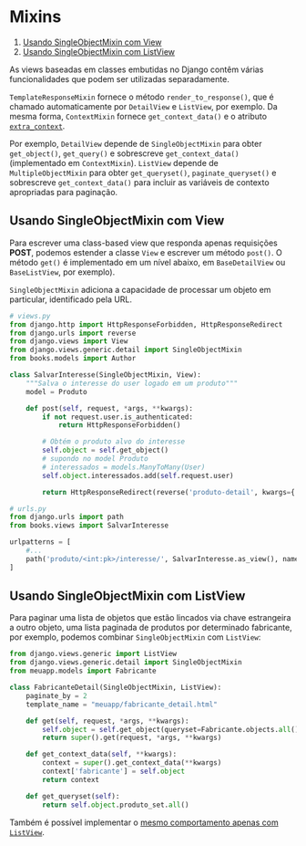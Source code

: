 # Mixins

1. [Usando SingleObjectMixin com View](#usando-singleobjectmixin-com-view)
2. [Usando SingleObjectMixin com ListView](#usando-singleobjectmixin-com-listview)

As views baseadas em classes embutidas no Django contêm várias funcionalidades
que podem ser utilizadas separadamente.

`TemplateResponseMixin` fornece o método `render_to_response()`, que é chamado
automaticamente por `DetailView` e `ListView`, por exemplo. Da mesma forma,
`ContextMixin` fornece `get_context_data()` e o atributo
[`extra_context`](https://docs.djangoproject.com/en/3.1/ref/class-based-views/mixins-simple/#django.views.generic.base.ContextMixin.extra_context).

Por exemplo, `DetailView` depende de `SingleObjectMixin` para obter `get_object()`, `get_query()`
e sobrescreve `get_context_data()` (implementado em `ContextMixin`).
`ListView` depende de `MultipleObjectMixin` para obter `get_queryset()`, `paginate_queryset()`
e sobrescreve `get_context_data()` para incluir as variáveis de contexto apropriadas
para paginação.


## Usando SingleObjectMixin com View

Para escrever uma class-based view que responda apenas requisições **POST**,
podemos estender a classe `View` e escrever um método `post()`. O método `get()`
é implementado em um nível abaixo, em `BaseDetailView` ou `BaseListView`, por exemplo).

`SingleObjectMixin` adiciona a capacidade de processar um objeto em particular, identificado
pela URL.

```python
# views.py
from django.http import HttpResponseForbidden, HttpResponseRedirect
from django.urls import reverse
from django.views import View
from django.views.generic.detail import SingleObjectMixin
from books.models import Author

class SalvarInteresse(SingleObjectMixin, View):
    """Salva o interesse do user logado em um produto"""
    model = Produto

    def post(self, request, *args, **kwargs):
        if not request.user.is_authenticated:
            return HttpResponseForbidden()

        # Obtém o produto alvo do interesse
        self.object = self.get_object()
        # supondo no model Produto
        # interessados = models.ManyToMany(User)
        self.object.interessados.add(self.request.user)

        return HttpResponseRedirect(reverse('produto-detail', kwargs={'pk': self.object.pk}))
```

```python
# urls.py
from django.urls import path
from books.views import SalvarInteresse

urlpatterns = [
    #...
    path('produto/<int:pk>/interesse/', SalvarInteresse.as_view(), name='produto-interesse'),
]
```


## Usando SingleObjectMixin com ListView

Para paginar uma lista de objetos que estão lincados via chave estrangeira a outro objeto,
uma lista paginada de produtos por determinado fabricante, por exemplo, podemos combinar
`SingleObjectMixin` com `ListView`:

```python
from django.views.generic import ListView
from django.views.generic.detail import SingleObjectMixin
from meuapp.models import Fabricante

class FabricanteDetail(SingleObjectMixin, ListView):
    paginate_by = 2
    template_name = "meuapp/fabricante_detail.html"

    def get(self, request, *args, **kwargs):
        self.object = self.get_object(queryset=Fabricante.objects.all())
        return super().get(request, *args, **kwargs)

    def get_context_data(self, **kwargs):
        context = super().get_context_data(**kwargs)
        context['fabricante'] = self.object
        return context

    def get_queryset(self):
        return self.object.produto_set.all()
```

Também é possível implementar o [mesmo comportamento apenas com `ListView`](class-based-views/generic_display.md#method-resolution-order-de-listview).
